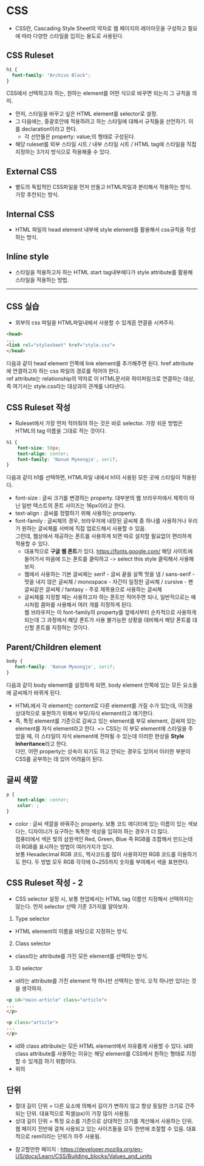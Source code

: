 # CSS
- CSS란, Cascading Style Sheet의 약자로 웹 페이지의 레이아웃을 구성하고 필요에 따라 다양한 스타일을 입히는 용도로 사용된다. 

## CSS Ruleset
```css
h1 {
  font-family: "Archivo Black";
}
```
CSS에서 선택하고자 하는, 원하는 element를 어떤 식으로 바꾸면 되는지 그 규칙을 의미.
- 먼저, 스타일을 바꾸고 싶은 HTML element를 selector로 설정.
- 그 다음에는, 중괄호안에 적용하려고 하는 스타일에 대해서 규칙들을 선언하기. 이를 declaration이라고 한다.
  - 각 선언들은 property: value;의 형태로 구성된다.
- 해당 ruleset를 외부 스타일 시트 / 내부 스타일 시트 / HTML tag에 스타일을 직접 지정하는 3가지 방식으로 적용해줄 수 있다.

## External CSS
- 별도의 독립적인 CSS파일을 먼저 만들고 HTML파일과 분리해서 적용하는 방식. 가장 추천되는 방식.

## Internal CSS
- HTML 파일의 head element 내부에 style element를 활용해서 css규칙을 작성하는 방식.

## Inline style
- 스타일을 적용하고자 하는 HTML start tag내부에다가 style attribute를 활용해 스타일을 적용하는 방법.

* * *
## CSS 실습
- 외부의 css 파일을 HTML파일내에서 사용할 수 있게끔 연결을 시켜주자.
```html
<head>
...
<link rel="stylesheet" href="style.css">
</head>
```
다음과 같이 head element 안쪽에 link element를 추가해주면 된다. href attribute에 연결하고자 하는 css 파일의 경로를 적어야 한다.  
ref attribute는 relationship의 약자로 이 HTML문서와 하이퍼링크로 연결하는 대상, 즉 여기서는 style.css라는 대상과의 관계를 나타낸다.

## CSS Ruleset 작성
- Ruleset에서 가장 먼저 적어줘야 하는 것은 바로 selector. 가장 쉬운 방법은 HTML의 tag 이름을 그대로 적는 것이다. 
```css
h1 {
    font-size: 50px;
    text-align: center;
    font-family: 'Nanum Myeongjo', serif;
}
```
다음과 같이 h1를 선택하면, HTML파일 내에서 h1이 사용된 모든 곳에 스타일이 적용된다.
- font-size : 글씨 크기를 변경하는 property. 대부분의 웹 브라우저에서 제목이 아닌 일반 텍스트의 폰트 사이즈는 16px이라고 한다. 
- text-align : 글씨를 정렬하기 위해 사용하는 property.
- font-family : 글씨체의 경우, 브라우저에 내장된 글씨체 중 하나를 사용하거나 우리가 원하는 글씨체를 서버에 직접 업로드해서 사용할 수 있음.  
  그런데, 웹상에서 제공하는 폰트를 사용하게 되면 따로 설치할 필요없이 편리하게 적용할 수 있다.
  - 대표적으로 **구글 웹 폰트**가 있다. https://fonts.google.com/ 해당 사이트에 들어가서 마음에 드는 폰트를 클릭하고 -> select this style 클릭해서 사용해보자.
  - 웹에서 사용하는 기본 글씨체는 serif - 글씨 끝을 살짝 멋을 냄 / sans-serif - 멋을 내지 않은 글씨체 / monospace - 자간이 일정한 글씨체 / cursive - 펜글씨같은 글씨체 / fantasy - 주로 제목용으로 사용하는 글씨체
  - 글씨체를 지정할 때는 사용하고자 하는 폰트만 적어주면 되나, 일반적으로는 예시처럼 콤마를 사용해서 여러 개를 지정하게 된다.  
    웹 브라우저는 이 font-family의 property를 앞에서부터 순차적으로 사용하게 되는데 그 과정에서 해당 폰트가 사용 불가능한 상황을 대비해서 해당 폰트를 대신할 폰트를 지정하는 것이다.  


## Parent/Children element
 ```css
body {
    font-family: 'Nanum Myeongjo', serif;
}
```
다음과 같이 body element를 설정하게 되면, body element 안쪽에 있는 모든 요소들에 글씨체가 바뀌게 된다.

- HTML에서 각 element는 content로 다른 element를 가질 수가 있는데, 이것을 상대적으로 표현하기 위해서 부모/자식 element라고 얘기한다.
- 즉, 특정 element를 기준으로 감싸고 있는 element를 부모 element, 감싸져 있는 element를 자식 element라고 한다.
=> CSS는 이 부모 element에 스타일을 주었을 때, 이 스타일이 자식 element에 전파될 수 있는데 이러한 현상을 **Style Inheritance**라고 한다.  
   다만, 어떤 property는 상속이 되기도 하고 안되는 경우도 있어서 이러한 부분이 CSS를 공부하는 데 있어 어려움이 된다.

## 글씨 색깔
```css
p {
    text-align: center;
    color: ;
}
```
- color : 글씨 색깔을 바꿔주는 property. 보통 코드 에디터에 있는 이름이 있는 색보다는, 디자이너가 요구하는 독특한 색상을 입혀야 하는 경우가 더 많다.  
          컴퓨터에서 색은 빛의 삼원색인 Red, Green, Blue 즉 RGB를 조합해서 만드는데 이 RGB를 표시하는 방법이 여러가지가 있다.  
          보통 Hexadecimal RGB 코드, 헥사코드를 많이 사용하지만 RGB 코드를 이용하기도 한다. 두 방법 모두 RGB 각각에 0~255까지 숫자를 부여해서 색을 표현한다.
          
## CSS Ruleset 작성 - 2
- CSS selector 설정 시, 보통 현업에서는 HTML tag 이름만 지정해서 선택하지는 않는다. 먼저 selector 선택 기준 3가지를 알아보자.
1. Type selector
- HTML element의 이름을 바탕으로 지정하는 방식.

2. Class selector
- class라는 attribute를 가진 모든 element를 선택하는 방식.

3. ID selector
- id라는 attribute를 가진 element 딱 하나만 선택하는 방식. 오직 하나만 있다는 것을 생각하자.

```html
<p id="main-article" class="article">
...
</p>

<p class="article">
...
</p>
```
- id와 class attribute는 모든 HTML element에서 자유롭게 사용할 수 있다. id와 class attribute를 사용하는 이유는 해당 element를 CSS에서 원하는 형태로 지정할 수 있게끔 하기 위함이다.
- 위의 



## 단위
* 절대 길이 단위 = 다른 요소에 의해서 길이가 변하지 않고 항상 동일한 크기로 간주되는 단위. 대표적으로 픽셀(px)이 가장 많이 사용됨.
* 상대 길이 단위 = 특정 요소를 기준으로 상대적인 크기를 계산해서 사용하는 단위. 웹 페이지 전반에 걸쳐 사용되고 있는 사이즈들을 모두 한번에 조절할 수 있음. 대표적으로 rem이라는 단위가 자주 사용됨.
- 참고할만한 페이지 : https://developer.mozilla.org/en-US/docs/Learn/CSS/Building_blocks/Values_and_units  

